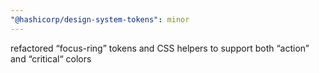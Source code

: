 ```yaml
---
"@hashicorp/design-system-tokens": minor
---
```


refactored “focus-ring” tokens and CSS helpers to support both “action” and “critical“ colors
